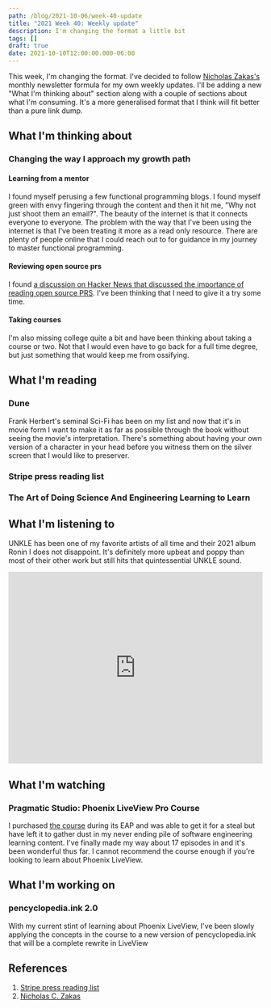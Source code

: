 ```yaml
---
path: /blog/2021-10-06/week-40-update
title: "2021 Week 40: Weekly update"
description: I'm changing the format a little bit
tags: []
draft: true
date: 2021-10-10T12:00:00.000-06:00
---
```

This week, I'm changing the format. I've decided to follow [Nicholas Zakas's](https://humanwhocodes.com/) monthly newsletter formula for my own weekly updates. I'll be adding a new "What I'm thinking about" section along with a couple of sections about what I'm consuming. It's a more generalised format that I think will fit better than a pure link dump.

## What I'm thinking about

### Changing the way I approach my growth path

#### Learning from a mentor

I found myself perusing a few functional programming blogs. I found myself green with envy fingering through the content and then it hit me, "Why not just shoot them an email?". The beauty of the internet is that it connects everyone to everyone. The problem with the way that I've been using the internet is that I've been treating it more as a read only resource. There are plenty of people online that I could reach out to for guidance in my journey to master functional programming.

#### Reviewing open source prs

I found [a discussion on Hacker News that discussed the importance of reading open source PRS](https://news.ycombinator.com/item?id=28577371). I've been thinking that I need to give it a try some time.

#### Taking courses

I'm also missing college quite a bit and have been thinking about taking a course or two. Not that I would even have to go back for a full time degree, but just something that would keep me from ossifying.

## What I'm reading

### Dune

Frank Herbert's seminal Sci-Fi has been on my list and now that it's in movie form I want to make it as far as possible through the book without seeing the movie's interpretation. There's something about having your own version of a character in your head before you witness them on the silver screen that I would like to preserver.

### Stripe press reading list

### The Art of Doing Science And Engineering Learning to Learn

## What I'm listening to

UNKLE has been one of my favorite artists of all time and their 2021 album Ronin I does not disappoint. It's definitely more upbeat and poppy than most of their other work but still hits that quintessential UNKLE sound.

<iframe src="https://open.spotify.com/embed/album/5t29UgDz47LNwixg19Kofh?theme=0" width="100%" height="380" frameBorder="0" allowtransparency="true" allow="encrypted-media"></iframe>

## What I'm watching

### Pragmatic Studio: Phoenix LiveView Pro Course

I purchased [the course](https://pragmaticstudio.com/cart) during its EAP and was able to get it for a steal but have left it to gather dust in my never ending pile of software engineering learning content. I've finally made my way about 17 episodes in and it's been wonderful thus far. I cannot recommend the course enough if you're looking to learn about Phoenix LiveView.

## What I'm working on

### pencyclopedia.ink 2.0

With my current stint of learning about Phoenix LiveView, I've been slowly applying the concepts in the course to a new version of pencyclopedia.ink that will be a complete rewrite in LiveView

## References

1. [Stripe press reading list](https://press.stripe.com/)
1. [Nicholas C. Zakas](https://humanwhocodes.com/)